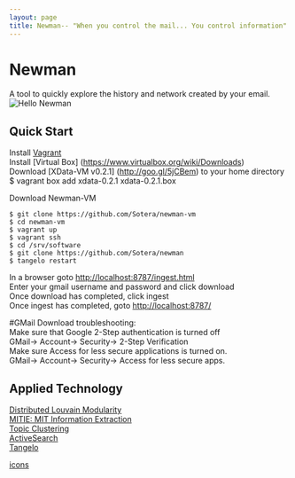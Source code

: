 ```yaml
---
layout: page
title: Newman-- "When you control the mail... You control information"
---
```

# Newman
A tool to quickly explore the history and network created by your email.
![Hello Newman](http://s2.quickmeme.com/img/2c/2cc68b7c1ba0a12bb8bc3438ecfea4d118bdefa65989dfa74825af5f85919739.jpg)
## Quick Start
Install [Vagrant](http://www.vagrantup.com/)  
Install [Virtual Box] (https://www.virtualbox.org/wiki/Downloads)  
Download [XData-VM v0.2.1] (http://goo.gl/5jCBem) to your home directory
    $ vagrant box add xdata-0.2.1 xdata-0.2.1.box  

Download Newman-VM  


    $ git clone https://github.com/Sotera/newman-vm  
    $ cd newman-vm  
    $ vagrant up  
    $ vagrant ssh  
    $ cd /srv/software  
    $ git clone https://github.com/Sotera/newman  
    $ tangelo restart  

In a browser goto [http://localhost:8787/ingest.html](http://localhost:8787/ingest.html)  
Enter your gmail username and password and click download  
Once download has completed, click ingest  
Once ingest has completed, goto [http://localhost:8787/](http://localhost:8787/)  

#GMail Download troubleshooting:  
Make sure that Google 2-Step authentication is turned off  
    GMail-> Account-> Security-> 2-Step Verification  
Make sure Access for less secure applications is turned on.  
    GMail-> Account-> Security-> Access for less secure apps.  

## Applied Technology
[Distributed Louvain Modularity](https://github.com/Sotera/distributed-louvain-modularity)  
[MITIE: MIT Information Extraction](https://github.com/mitll/MITIE)  
[Topic Clustering](https://github.com/mitll/topic-clustering)  
[ActiveSearch](https://github.com/AutonlabCMU/ActiveSearch)  
[Tangelo](http://tangelo.kitware.com)

[icons](https://www.iconfinder.com/iconsets/document-icons-2)  
